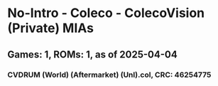 # No-Intro - Coleco - ColecoVision (Private) MIAs
## Games: 1, ROMs: 1, as of 2025-04-04

### CVDRUM (World) (Aftermarket) (Unl).col, CRC: 46254775
